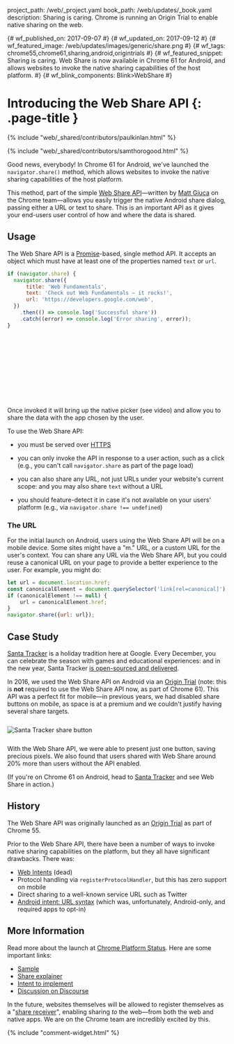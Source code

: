 project_path: /web/_project.yaml
book_path: /web/updates/_book.yaml
description: Sharing is caring. Chrome is running an Origin Trial to enable native sharing on the web.

{# wf_published_on: 2017-09-07 #}
{# wf_updated_on: 2017-09-12 #}
{# wf_featured_image: /web/updates/images/generic/share.png #}
{# wf_tags: chrome55,chrome61,sharing,android,origintrials #}
{# wf_featured_snippet: Sharing is caring. Web Share is now available in Chrome 61 for Android, and allows websites to invoke the native sharing capabilities of the host platform. #}
{# wf_blink_components: Blink>WebShare #}

# Introducing the Web Share API {: .page-title }

{% include "web/_shared/contributors/paulkinlan.html" %}

{% include "web/_shared/contributors/samthorogood.html" %}

Good news, everybody! In Chrome 61 for Android, we've launched the `navigator.share()` method,
which allows websites to invoke the native sharing capabilities of the host platform.

This method, part of the simple [Web Share API](https://wicg.github.io/web-share/)—written by
[Matt Giuca](https://twitter.com/mgiuca) on the Chrome team—allows you easily trigger the native
Android share dialog, passing either a URL or text to share. This is an important API as it gives
your end-users user control of how and where the data is shared.

## Usage

The Web Share API is a
[Promise](/web/fundamentals/getting-started/primers/promises)-based, single method API.
It accepts an object which must have at least one of the properties named `text` or `url`.

```js
if (navigator.share) {
  navigator.share({
      title: 'Web Fundamentals',
      text: 'Check out Web Fundamentals — it rocks!',
      url: 'https://developers.google.com/web',
  })
    .then(() => console.log('Successful share'))
    .catch((error) => console.log('Error sharing', error));
}
```

<div class="video-wrapper">
  <iframe class="devsite-embedded-youtube-video" data-video-id="lhUzYxCvWew"
          data-autohide="1" data-showinfo="0" frameborder="0" allowfullscreen>
  </iframe>
</div>

Once invoked it will bring up the native picker (see video) and allow you to
share the data with the app chosen by the user.

<div class="clearfix"></div>

To use the Web Share API:

* you must be served over [HTTPS](https://www.chromium.org/Home/chromium-security/prefer-secure-origins-for-powerful-new-features)

* you can only invoke the API in response to a user action, such as a click
  (e.g., you can't call `navigator.share` as part of the page load)

* you can also share any URL, not just URLs under your website's current scope: and you
  may also share `text` without a URL

* you should feature-detect it in case it's not available on your users' platform
  (e.g., via `navigator.share !== undefined`)

### The URL

For the initial launch on Android, users using the Web Share API will be on a mobile device.
Some sites might have a "m." URL, or a custom URL for the user's context. You can share any URL
via the Web Share API, but you could reuse a canonical URL on your page to provide a better
experience to the user. For example, you might do:

```js
let url = document.location.href;
const canonicalElement = document.querySelector('link[rel=canonical]');
if (canonicalElement !== null) {
    url = canonicalElement.href;
}
navigator.share({url: url});
```

## Case Study

[Santa Tracker](https://santatracker.google.com) is a holiday tradition here at
Google. Every December, you can celebrate the season with games and educational
experiences: and in the new year, Santa Tracker [is open-sourced and delivered](https://developers.googleblog.com/2017/04/santa-tracker-open-sourced-and-delivered.html).

In 2016, we used the Web Share API on Android via an
[Origin Trial](https://github.com/jpchase/OriginTrials/blob/gh-pages/developer-guide.md)
(note: this is **not** required to use the Web Share API now, as part of Chrome 61). This
API was a perfect fit for mobile—in previous years, we had disabled share buttons on mobile,
as space is at a premium and we couldn't justify having several share targets.

<img alt="Santa Tracker share button" src="/web/updates/images/2016/10/santa-phone.png"
  style="margin: 12px auto;"/>

With the Web Share API, we were able to present just one button, saving precious
pixels. We also found that users shared with Web Share around 20% more than users
without the API enabled.

(If you're on Chrome 61 on Android, head to
[Santa Tracker](https://santatracker.google.com) and see Web Share in action.)

## History

The Web Share API was originally launched as an
[Origin Trial](https://github.com/jpchase/OriginTrials/blob/gh-pages/developer-guide.md)
as part of Chrome 55.

Prior to the Web Share API, there have been a number of ways to invoke native sharing
capabilities on the platform, but they all have significant drawbacks. There was:

* [Web Intents](https://en.wikipedia.org/wiki/Paul_Kinlan) (dead)
* Protocol handling via `registerProtocolHandler`, but this has zero support on mobile
* Direct sharing to a well-known service URL such as Twitter
* [Android intent: URL syntax](https://paul.kinlan.me/sharing-natively-on-android-from-the-web/)
  (which was, unfortunately, Android-only, and required apps to opt-in)

## More Information

Read more about the launch at
[Chrome Platform Status](https://www.chromestatus.com/features/5668769141620736). Here
are some important links:

* [Sample](https://github.com/mgiuca/web-share/blob/master/demos/share.html)
* [Share explainer](https://github.com/WICG/web-share/blob/master/docs/explainer.md)
* [Intent to implement](https://groups.google.com/a/chromium.org/forum/#!msg/blink-dev/1BOhy5av8MQ/8LqNvS5TAQAJ)
* [Discussion on Discourse](https://discourse.wicg.io/t/web-share-api-for-sharing-content-to-arbitrary-destination/1561/3)

In the future, websites themselves will be allowed to register themselves as a
"[share receiver](https://www.chromestatus.com/features/5662315307335680)", enabling
sharing _to_ the web—from both the web and native apps. We are on the Chrome team are incredibly
excited by this.

<link rel="alternate" type="application/rss+xml" title="Web Shows from Google Developers (RSS)" href="/web/shows/rss.xml">
<link rel="alternate" type="application/atom+xml" title="Web Shows from Google Developers (ATOM)" href="/web/shows/atom.xml">

{% include "comment-widget.html" %}

